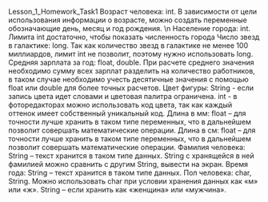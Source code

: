 Lesson_1_Homework_Task1
Возраст человека: int. В зависимости от цели использования информации о возрасте, можно создать переменные обозначающие день, месяц и год рождения. \n
Население города: int. Лимита int достаточно, чтобы показать численность города
Число звезд в галактике: long. Так как количество звезд в галактике не менее 100 миллиардов, лимит int не позволит, поэтому нужно использовать long.
Средняя зарплата за год: float, double. При расчете среднего значения необходимо сумму всех зарплат разделить на количество работников, в таком случае необходимо учесть десятичные значения с помощью float или double для более точных расчетов.
Цвет фигуры: String - если запись цвета идет словами и цветовая палитра ограничена. int - в фоторедакторах можно использовать код цвета, так как каждый оттенок имеет собственный уникальный код.
Длина в мм: float – для точности лучше хранить в таком типе переменных, что в дальнейшем позволит совершать математические операции.
Длина в см: float – для точности лучше хранить в таком типе переменных, что в дальнейшем позволит совершать математические операции.
Фамилия человека: String – текст хранится в таком типе данных. String с хранящейся в ней фамилией можно сравнить с другим String, вывести на экран.
Время года: String – текст хранится в таком типе данных. 
Пол человека: char, String. Можно использовать char при условии хранения данных как «м» или «ж». String – если хранить как «женщина» или «мужчина».
